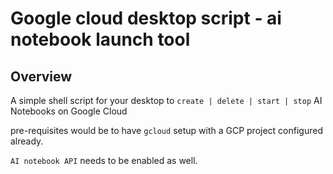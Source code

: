 # Google cloud desktop script - ai notebook launch tool

## Overview

 A simple shell script for your desktop to `create | delete | start | stop`  AI Notebooks on Google Cloud

 pre-requisites would be to have `gcloud` setup with a GCP project configured already.

`AI notebook API` needs to be enabled as well.
